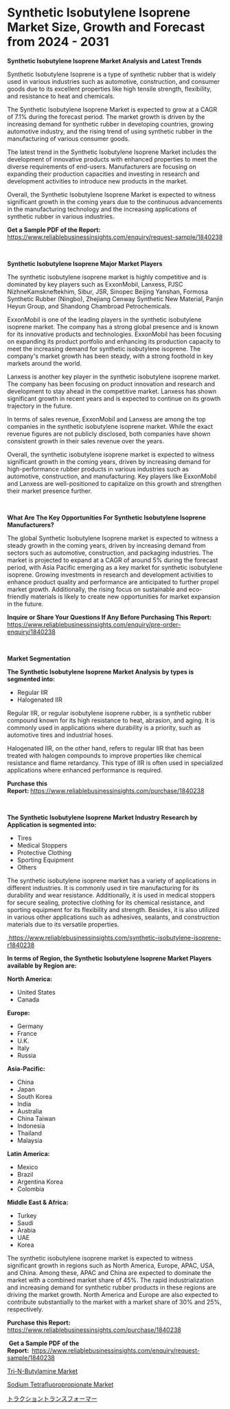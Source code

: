 <p><h1>Synthetic Isobutylene Isoprene Market Size, Growth and Forecast from 2024 - 2031</h1></p><p><strong>Synthetic Isobutylene Isoprene Market Analysis and Latest Trends</strong></p>
<p><p>Synthetic Isobutylene Isoprene is a type of synthetic rubber that is widely used in various industries such as automotive, construction, and consumer goods due to its excellent properties like high tensile strength, flexibility, and resistance to heat and chemicals.</p><p>The Synthetic Isobutylene Isoprene Market is expected to grow at a CAGR of 7.1% during the forecast period. The market growth is driven by the increasing demand for synthetic rubber in developing countries, growing automotive industry, and the rising trend of using synthetic rubber in the manufacturing of various consumer goods.</p><p>The latest trend in the Synthetic Isobutylene Isoprene Market includes the development of innovative products with enhanced properties to meet the diverse requirements of end-users. Manufacturers are focusing on expanding their production capacities and investing in research and development activities to introduce new products in the market.</p><p>Overall, the Synthetic Isobutylene Isoprene Market is expected to witness significant growth in the coming years due to the continuous advancements in the manufacturing technology and the increasing applications of synthetic rubber in various industries.</p></p>
<p><strong>Get a Sample PDF of the Report:&nbsp;</strong> <a href="https://www.reliablebusinessinsights.com/enquiry/request-sample/1840238">https://www.reliablebusinessinsights.com/enquiry/request-sample/1840238</a></p>
<p>&nbsp;</p>
<p><strong>Synthetic Isobutylene Isoprene Major Market Players</strong></p>
<p><p>The synthetic isobutylene isoprene market is highly competitive and is dominated by key players such as ExxonMobil, Lanxess, PJSC NizhneKamskneftekhim, Sibur, JSR, Sinopec Beijing Yanshan, Formosa Synthetic Rubber (Ningbo), Zhejiang Cenway Synthetic New Material, Panjin Heyun Group, and Shandong Chambroad Petrochemicals.</p><p>ExxonMobil is one of the leading players in the synthetic isobutylene isoprene market. The company has a strong global presence and is known for its innovative products and technologies. ExxonMobil has been focusing on expanding its product portfolio and enhancing its production capacity to meet the increasing demand for synthetic isobutylene isoprene. The company's market growth has been steady, with a strong foothold in key markets around the world.</p><p>Lanxess is another key player in the synthetic isobutylene isoprene market. The company has been focusing on product innovation and research and development to stay ahead in the competitive market. Lanxess has shown significant growth in recent years and is expected to continue on its growth trajectory in the future.</p><p>In terms of sales revenue, ExxonMobil and Lanxess are among the top companies in the synthetic isobutylene isoprene market. While the exact revenue figures are not publicly disclosed, both companies have shown consistent growth in their sales revenue over the years.</p><p>Overall, the synthetic isobutylene isoprene market is expected to witness significant growth in the coming years, driven by increasing demand for high-performance rubber products in various industries such as automotive, construction, and manufacturing. Key players like ExxonMobil and Lanxess are well-positioned to capitalize on this growth and strengthen their market presence further.</p></p>
<p>&nbsp;</p>
<p><strong>What Are The Key Opportunities For Synthetic Isobutylene Isoprene Manufacturers?</strong></p>
<p><p>The global Synthetic Isobutylene Isoprene market is expected to witness a steady growth in the coming years, driven by increasing demand from sectors such as automotive, construction, and packaging industries. The market is projected to expand at a CAGR of around 5% during the forecast period, with Asia Pacific emerging as a key market for synthetic isobutylene isoprene. Growing investments in research and development activities to enhance product quality and performance are anticipated to further propel market growth. Additionally, the rising focus on sustainable and eco-friendly materials is likely to create new opportunities for market expansion in the future.</p></p>
<p><strong>Inquire or Share Your Questions If Any Before Purchasing This Report:</strong> <a href="https://www.reliablebusinessinsights.com/enquiry/pre-order-enquiry/1840238">https://www.reliablebusinessinsights.com/enquiry/pre-order-enquiry/1840238</a></p>
<p>&nbsp;</p>
<p><strong>Market Segmentation</strong></p>
<p><strong>The Synthetic Isobutylene Isoprene Market Analysis by types is segmented into:</strong></p>
<p><ul><li>Regular IIR</li><li>Halogenated IIR</li></ul></p>
<p><p>Regular IIR, or regular isobutylene isoprene rubber, is a synthetic rubber compound known for its high resistance to heat, abrasion, and aging. It is commonly used in applications where durability is a priority, such as automotive tires and industrial hoses. </p><p>Halogenated IIR, on the other hand, refers to regular IIR that has been treated with halogen compounds to improve properties like chemical resistance and flame retardancy. This type of IIR is often used in specialized applications where enhanced performance is required.</p></p>
<p><strong>Purchase this Report:&nbsp;</strong><a href="https://www.reliablebusinessinsights.com/purchase/1840238">https://www.reliablebusinessinsights.com/purchase/1840238</a></p>
<p>&nbsp;</p>
<p><strong>The Synthetic Isobutylene Isoprene Market Industry Research by Application is segmented into:</strong></p>
<p><ul><li>Tires</li><li>Medical Stoppers</li><li>Protective Clothing</li><li>Sporting Equipment</li><li>Others</li></ul></p>
<p><p>The synthetic isobutylene isoprene market has a variety of applications in different industries. It is commonly used in tire manufacturing for its durability and wear resistance. Additionally, it is used in medical stoppers for secure sealing, protective clothing for its chemical resistance, and sporting equipment for its flexibility and strength. Besides, it is also utilized in various other applications such as adhesives, sealants, and construction materials due to its versatile properties.</p></p>
<p><a href="https://www.reliablebusinessinsights.com/synthetic-isobutylene-isoprene-r1840238">&nbsp;https://www.reliablebusinessinsights.com/synthetic-isobutylene-isoprene-r1840238</a></p>
<p><strong>In terms of Region, the Synthetic Isobutylene Isoprene Market Players available by Region are:</strong></p>
<p>
    <p> <strong> North America: </strong>
        <ul>
            <li>United States</li>
            <li>Canada</li>
        </ul>
        </p> 
    <p> <strong> Europe: </strong>
        <ul>
            <li>Germany</li>
            <li>France</li>
            <li>U.K.</li>
            <li>Italy</li>
            <li>Russia</li>
        </ul>
        </p> 
    <p> <strong> Asia-Pacific: </strong>
        <ul>
            <li>China</li>
            <li>Japan</li>
            <li>South Korea</li>
            <li>India</li>
            <li>Australia</li>
            <li>China Taiwan</li>
            <li>Indonesia</li>
            <li>Thailand</li>
            <li>Malaysia</li>
        </ul>
        </p> 
    <p> <strong> Latin America: </strong>
        <ul>
            <li>Mexico</li>
            <li>Brazil</li>
            <li>Argentina Korea</li>
            <li>Colombia</li>
        </ul>
        </p> 
    <p> <strong> Middle East & Africa: </strong>
        <ul>
            <li>Turkey</li>
            <li>Saudi</li>
            <li>Arabia</li>
            <li>UAE</li>
            <li>Korea</li>
        </ul>
    </p>
    </p>
<p><p>The synthetic isobutylene isoprene market is expected to witness significant growth in regions such as North America, Europe, APAC, USA, and China. Among these, APAC and China are expected to dominate the market with a combined market share of 45%. The rapid industrialization and increasing demand for synthetic rubber products in these regions are driving the market growth. North America and Europe are also expected to contribute substantially to the market with a market share of 30% and 25%, respectively.</p></p>
<p><strong>Purchase this Report: </strong><a href="https://www.reliablebusinessinsights.com/purchase/1840238">https://www.reliablebusinessinsights.com/purchase/1840238</a></p>
<p>&nbsp;<strong>Get a Sample PDF of the Report:&nbsp;&nbsp;</strong><a href="https://www.reliablebusinessinsights.com/enquiry/request-sample/1840238">https://www.reliablebusinessinsights.com/enquiry/request-sample/1840238</a></p>
<p><strong></strong></p>
<p><p><a href="https://github.com/jnzzvtbl92/Market-Research-Report-List-1/blob/main/tri-n-butylamine-market.md">Tri-N-Butylamine Market</a></p><p><a href="https://github.com/jhonangga41/Market-Research-Report-List-1/blob/main/sodium-tetrafluoropropionate-market.md">Sodium Tetrafluoropropionate Market</a></p><p><a href="https://github.com/TerrellConn/Market-Research-Report-List-1/blob/main/6110708138276.md">トラクショントランスフォーマー</a></p></p>